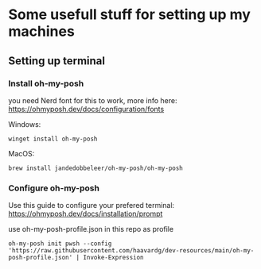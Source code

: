 # Some usefull stuff for setting up my machines

## Setting up terminal

### Install oh-my-posh

you need Nerd font for this to work, more info here: https://ohmyposh.dev/docs/configuration/fonts 

Windows:
```
winget install oh-my-posh
```

MacOS:
```
brew install jandedobbeleer/oh-my-posh/oh-my-posh
```

### Configure oh-my-posh

Use this guide to configure your prefered terminal:
https://ohmyposh.dev/docs/installation/prompt

use oh-my-posh-profile.json in this repo as profile

```
oh-my-posh init pwsh --config 'https://raw.githubusercontent.com/haavardg/dev-resources/main/oh-my-posh-profile.json' | Invoke-Expression
```
